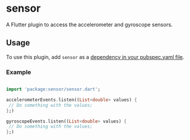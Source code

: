 # sensor

A Flutter plugin to access the accelerometer and gyroscope sensors.


## Usage

To use this plugin, add `sensor` as a [dependency in your pubspec.yaml file](https://flutter.io/platform-plugins/).


### Example

``` dart

import 'package:sensor/sensor.dart';

accelerometerEvents.listen((List<double> values) {
 // Do something with the values;
};)

gyroscopeEvents.listen((List<double> values) {
 // Do something with the values;
};)
```